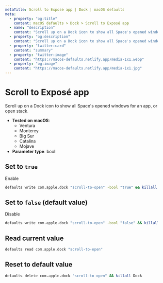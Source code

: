 ```yaml
---
metaTitle: Scroll to Exposé app | Dock | macOS defaults
meta:
  - property: "og:title"
    content: macOS defaults > Dock > Scroll to Exposé app
  - name: "description"
    content: "Scroll up on a Dock icon to show all Space's opened windows for an app, or open stack."
  - property: "og:description"
    content: "Scroll up on a Dock icon to show all Space's opened windows for an app, or open stack."
  - property: "twitter:card"
    content: "summary"
  - property: "twitter:image"
    content: "https://macos-defaults.netlify.app/media-1x1.webp"
  - property: "og:image"
    content: "https://macos-defaults.netlify.app/media-1x1.jpg"
---
```

# Scroll to Exposé app

Scroll up on a Dock icon to show all Space's opened windows for an app, or open stack.

<!-- break lists -->

- **Tested on macOS**:
  * Ventura
  * Monterey
  * Big Sur
  * Catalina
  * Mojave
- **Parameter type**: bool

## Set to `true`

Enable

```bash
defaults write com.apple.dock "scroll-to-open" -bool "true" && killall Dock
```

## Set to `false` (default value)

Disable

```bash
defaults write com.apple.dock "scroll-to-open" -bool "false" && killall Dock
```

## Read current value
```bash
defaults read com.apple.dock "scroll-to-open"
```

## Reset to default value
```bash
defaults delete com.apple.dock "scroll-to-open" && killall Dock
```
